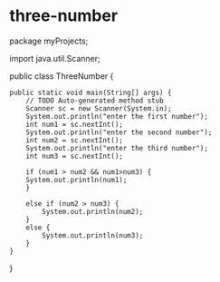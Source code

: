 # three-number

package myProjects;

import java.util.Scanner;

public class ThreeNumber {

	public static void main(String[] args) {
		// TODO Auto-generated method stub
		Scanner sc = new Scanner(System.in);
		System.out.println("enter the first number");
		int num1 = sc.nextInt();
		System.out.println("enter the second number");
		int num2 = sc.nextInt();
		System.out.println("enter the third number");
		int num3 = sc.nextInt();
		
		if (num1 > num2 && num1>num3) {
		System.out.println(num1);
		}
		
		else if (num2 > num3) {
			System.out.println(num2);
		}
		else {
			System.out.println(num3);
		}
	}

}
